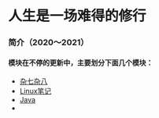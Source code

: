 # 人生是一场难得的修行
### 简介（2020～2021）
#### 模块在不停的更新中，主要划分下面几个模块：
* [杂七杂八](https://github.com/BYoungDream/blog/projects/2)
* [Linux笔记](https://github.com/BYoungDream/blog/projects/1)
* [Java]()
* 
